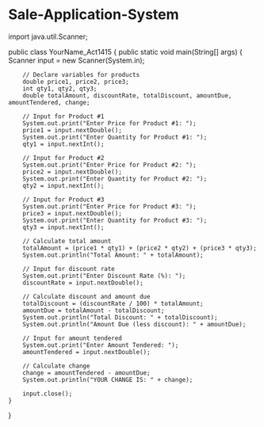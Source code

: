 # Sale-Application-System
import java.util.Scanner;

public class YourName_Act1415 {
    public static void main(String[] args) {
        Scanner input = new Scanner(System.in);

        // Declare variables for products
        double price1, price2, price3;
        int qty1, qty2, qty3;
        double totalAmount, discountRate, totalDiscount, amountDue, amountTendered, change;

        // Input for Product #1
        System.out.print("Enter Price for Product #1: ");
        price1 = input.nextDouble();
        System.out.print("Enter Quantity for Product #1: ");
        qty1 = input.nextInt();

        // Input for Product #2
        System.out.print("Enter Price for Product #2: ");
        price2 = input.nextDouble();
        System.out.print("Enter Quantity for Product #2: ");
        qty2 = input.nextInt();

        // Input for Product #3
        System.out.print("Enter Price for Product #3: ");
        price3 = input.nextDouble();
        System.out.print("Enter Quantity for Product #3: ");
        qty3 = input.nextInt();

        // Calculate total amount
        totalAmount = (price1 * qty1) + (price2 * qty2) + (price3 * qty3);
        System.out.println("Total Amount: " + totalAmount);

        // Input for discount rate
        System.out.print("Enter Discount Rate (%): ");
        discountRate = input.nextDouble();

        // Calculate discount and amount due
        totalDiscount = (discountRate / 100) * totalAmount;
        amountDue = totalAmount - totalDiscount;
        System.out.println("Total Discount: " + totalDiscount);
        System.out.println("Amount Due (less discount): " + amountDue);

        // Input for amount tendered
        System.out.print("Enter Amount Tendered: ");
        amountTendered = input.nextDouble();

        // Calculate change
        change = amountTendered - amountDue;
        System.out.println("YOUR CHANGE IS: " + change);

        input.close();
    }
}
